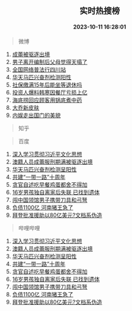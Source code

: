 <div align="center"><h2>实时热搜榜</h2><h4>2023-10-11 16:28:01</h4></div>

> 微博  

1. [成蕾被驱逐出境](https://s.weibo.com/weibo?q=%23%E6%88%90%E8%95%BE%E8%A2%AB%E9%A9%B1%E9%80%90%E5%87%BA%E5%A2%83%23&t=31&band_rank=1&Refer=top)<br />
2. [男子离开编制后父母觉得天塌了](https://s.weibo.com/weibo?q=%23%E7%94%B7%E5%AD%90%E7%A6%BB%E5%BC%80%E7%BC%96%E5%88%B6%E5%90%8E%E7%88%B6%E6%AF%8D%E8%A7%89%E5%BE%97%E5%A4%A9%E5%A1%8C%E4%BA%86%23&t=31&band_rank=2&Refer=top)<br />
3. [全国网络普法行四川站](https://s.weibo.com/weibo?q=%23%E5%85%A8%E5%9B%BD%E7%BD%91%E7%BB%9C%E6%99%AE%E6%B3%95%E8%A1%8C%E5%9B%9B%E5%B7%9D%E7%AB%99%23&t=31&band_rank=3&Refer=top)<br />
4. [华天马匹兴奋剂检测阳性](https://s.weibo.com/weibo?q=%23%E5%8D%8E%E5%A4%A9%E9%A9%AC%E5%8C%B9%E5%85%B4%E5%A5%8B%E5%89%82%E6%A3%80%E6%B5%8B%E9%98%B3%E6%80%A7%23&t=31&band_rank=4&Refer=top)<br />
5. [社保缴满15年后能坐等退休吗](https://s.weibo.com/weibo?q=%23%E7%A4%BE%E4%BF%9D%E7%BC%B4%E6%BB%A115%E5%B9%B4%E5%90%8E%E8%83%BD%E5%9D%90%E7%AD%89%E9%80%80%E4%BC%91%E5%90%97%23&t=31&band_rank=5&Refer=top)<br />
6. [投资人爆料韩寒因餐厅亏损上亿](https://s.weibo.com/weibo?q=%23%E6%8A%95%E8%B5%84%E4%BA%BA%E7%88%86%E6%96%99%E9%9F%A9%E5%AF%92%E5%9B%A0%E9%A4%90%E5%8E%85%E4%BA%8F%E6%8D%9F%E4%B8%8A%E4%BA%BF%23&t=31&band_rank=6&Refer=top)<br />
7. [海底捞回应顾客用锅底煮中药](https://s.weibo.com/weibo?q=%23%E6%B5%B7%E5%BA%95%E6%8D%9E%E5%9B%9E%E5%BA%94%E9%A1%BE%E5%AE%A2%E7%94%A8%E9%94%85%E5%BA%95%E7%85%AE%E4%B8%AD%E8%8D%AF%23&t=31&band_rank=7&Refer=top)<br />
8. [大乔新皮肤](https://s.weibo.com/weibo?q=%E5%A4%A7%E4%B9%94%E6%96%B0%E7%9A%AE%E8%82%A4&t=31&band_rank=8&Refer=top)<br />
9. [内娱走出国门的美貌](https://s.weibo.com/weibo?q=%23%E5%86%85%E5%A8%B1%E8%B5%B0%E5%87%BA%E5%9B%BD%E9%97%A8%E7%9A%84%E7%BE%8E%E8%B2%8C%23&t=31&band_rank=9&Refer=top)<br />

> 知乎  


> 百度  

1. [深入学习贯彻习近平文化思想](https://www.baidu.com/s?wd=%E6%B7%B1%E5%85%A5%E5%AD%A6%E4%B9%A0%E8%B4%AF%E5%BD%BB%E4%B9%A0%E8%BF%91%E5%B9%B3%E6%96%87%E5%8C%96%E6%80%9D%E6%83%B3&sa=fyb_news&rsv_dl=fyb_news)<br />
2. [澳籍人员成蕾服刑期满被驱逐出境](https://www.baidu.com/s?wd=%E6%BE%B3%E7%B1%8D%E4%BA%BA%E5%91%98%E6%88%90%E8%95%BE%E6%9C%8D%E5%88%91%E6%9C%9F%E6%BB%A1%E8%A2%AB%E9%A9%B1%E9%80%90%E5%87%BA%E5%A2%83&sa=fyb_news&rsv_dl=fyb_news)<br />
3. [华天马匹兴奋剂检测呈阳性](https://www.baidu.com/s?wd=%E5%8D%8E%E5%A4%A9%E9%A9%AC%E5%8C%B9%E5%85%B4%E5%A5%8B%E5%89%82%E6%A3%80%E6%B5%8B%E5%91%88%E9%98%B3%E6%80%A7&sa=fyb_news&rsv_dl=fyb_news)<br />
4. [共建“一带一路”十周年](https://www.baidu.com/s?wd=%E5%85%B1%E5%BB%BA%E2%80%9C%E4%B8%80%E5%B8%A6%E4%B8%80%E8%B7%AF%E2%80%9D%E5%8D%81%E5%91%A8%E5%B9%B4&sa=fyb_news&rsv_dl=fyb_news)<br />
5. [贪官自述吃早餐鸡蛋都舍不得加](https://www.baidu.com/s?wd=%E8%B4%AA%E5%AE%98%E8%87%AA%E8%BF%B0%E5%90%83%E6%97%A9%E9%A4%90%E9%B8%A1%E8%9B%8B%E9%83%BD%E8%88%8D%E4%B8%8D%E5%BE%97%E5%8A%A0&sa=fyb_news&rsv_dl=fyb_news)<br />
6. [16岁男孩独自离家后失联 已找到遗体](https://www.baidu.com/s?wd=16%E5%B2%81%E7%94%B7%E5%AD%A9%E7%8B%AC%E8%87%AA%E7%A6%BB%E5%AE%B6%E5%90%8E%E5%A4%B1%E8%81%94+%E5%B7%B2%E6%89%BE%E5%88%B0%E9%81%97%E4%BD%93&sa=fyb_news&rsv_dl=fyb_news)<br />
7. [闯中国领馆男子携带刀具和弓弩](https://www.baidu.com/s?wd=%E9%97%AF%E4%B8%AD%E5%9B%BD%E9%A2%86%E9%A6%86%E7%94%B7%E5%AD%90%E6%90%BA%E5%B8%A6%E5%88%80%E5%85%B7%E5%92%8C%E5%BC%93%E5%BC%A9&sa=fyb_news&rsv_dl=fyb_news)<br />
8. [负债1100亿 河南猪王急了](https://www.baidu.com/s?wd=%E8%B4%9F%E5%80%BA1100%E4%BA%BF+%E6%B2%B3%E5%8D%97%E7%8C%AA%E7%8E%8B%E6%80%A5%E4%BA%86&sa=fyb_news&rsv_dl=fyb_news)<br />
9. [拜登批准援助以80亿美元?文档系伪造](https://www.baidu.com/s?wd=%E6%8B%9C%E7%99%BB%E6%89%B9%E5%87%86%E6%8F%B4%E5%8A%A9%E4%BB%A580%E4%BA%BF%E7%BE%8E%E5%85%83%3F%E6%96%87%E6%A1%A3%E7%B3%BB%E4%BC%AA%E9%80%A0&sa=fyb_news&rsv_dl=fyb_news)<br />

> 哔哩哔哩  

1. [深入学习贯彻习近平文化思想](https://www.baidu.com/s?wd=%E6%B7%B1%E5%85%A5%E5%AD%A6%E4%B9%A0%E8%B4%AF%E5%BD%BB%E4%B9%A0%E8%BF%91%E5%B9%B3%E6%96%87%E5%8C%96%E6%80%9D%E6%83%B3&sa=fyb_news&rsv_dl=fyb_news)<br />
2. [澳籍人员成蕾服刑期满被驱逐出境](https://www.baidu.com/s?wd=%E6%BE%B3%E7%B1%8D%E4%BA%BA%E5%91%98%E6%88%90%E8%95%BE%E6%9C%8D%E5%88%91%E6%9C%9F%E6%BB%A1%E8%A2%AB%E9%A9%B1%E9%80%90%E5%87%BA%E5%A2%83&sa=fyb_news&rsv_dl=fyb_news)<br />
3. [华天马匹兴奋剂检测呈阳性](https://www.baidu.com/s?wd=%E5%8D%8E%E5%A4%A9%E9%A9%AC%E5%8C%B9%E5%85%B4%E5%A5%8B%E5%89%82%E6%A3%80%E6%B5%8B%E5%91%88%E9%98%B3%E6%80%A7&sa=fyb_news&rsv_dl=fyb_news)<br />
4. [共建“一带一路”十周年](https://www.baidu.com/s?wd=%E5%85%B1%E5%BB%BA%E2%80%9C%E4%B8%80%E5%B8%A6%E4%B8%80%E8%B7%AF%E2%80%9D%E5%8D%81%E5%91%A8%E5%B9%B4&sa=fyb_news&rsv_dl=fyb_news)<br />
5. [贪官自述吃早餐鸡蛋都舍不得加](https://www.baidu.com/s?wd=%E8%B4%AA%E5%AE%98%E8%87%AA%E8%BF%B0%E5%90%83%E6%97%A9%E9%A4%90%E9%B8%A1%E8%9B%8B%E9%83%BD%E8%88%8D%E4%B8%8D%E5%BE%97%E5%8A%A0&sa=fyb_news&rsv_dl=fyb_news)<br />
6. [16岁男孩独自离家后失联 已找到遗体](https://www.baidu.com/s?wd=16%E5%B2%81%E7%94%B7%E5%AD%A9%E7%8B%AC%E8%87%AA%E7%A6%BB%E5%AE%B6%E5%90%8E%E5%A4%B1%E8%81%94+%E5%B7%B2%E6%89%BE%E5%88%B0%E9%81%97%E4%BD%93&sa=fyb_news&rsv_dl=fyb_news)<br />
7. [闯中国领馆男子携带刀具和弓弩](https://www.baidu.com/s?wd=%E9%97%AF%E4%B8%AD%E5%9B%BD%E9%A2%86%E9%A6%86%E7%94%B7%E5%AD%90%E6%90%BA%E5%B8%A6%E5%88%80%E5%85%B7%E5%92%8C%E5%BC%93%E5%BC%A9&sa=fyb_news&rsv_dl=fyb_news)<br />
8. [负债1100亿 河南猪王急了](https://www.baidu.com/s?wd=%E8%B4%9F%E5%80%BA1100%E4%BA%BF+%E6%B2%B3%E5%8D%97%E7%8C%AA%E7%8E%8B%E6%80%A5%E4%BA%86&sa=fyb_news&rsv_dl=fyb_news)<br />
9. [拜登批准援助以80亿美元?文档系伪造](https://www.baidu.com/s?wd=%E6%8B%9C%E7%99%BB%E6%89%B9%E5%87%86%E6%8F%B4%E5%8A%A9%E4%BB%A580%E4%BA%BF%E7%BE%8E%E5%85%83%3F%E6%96%87%E6%A1%A3%E7%B3%BB%E4%BC%AA%E9%80%A0&sa=fyb_news&rsv_dl=fyb_news)<br />
